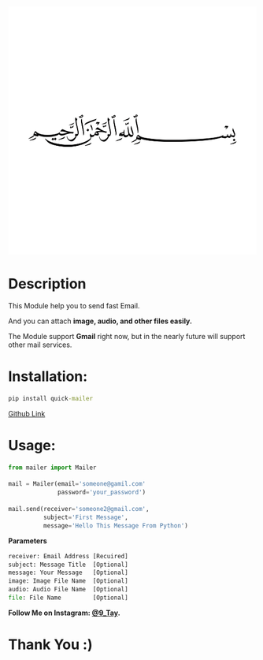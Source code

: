 ![image](https://raw.githubusercontent.com/Al-Taie/quick-mailer/master/images/bsmala.png)

# Description
This Module help you to send fast Email.

And you can attach **image, audio, and other files easily.**

The Module support **Gmail** right now, but in the nearly future will support other mail services.

# Installation:
```cmd
pip install quick-mailer
```

[Github Link](https://github.com/Al-Taie/quick-mailer)

# Usage:
```py
from mailer import Mailer

mail = Mailer(email='someone@gamil.com'
              password='your_password')

mail.send(receiver='someone2@gmail.com',
          subject='First Message',
          message='Hello This Message From Python')
```
**Parameters**
```py
receiver: Email Address [Recuired]
subject: Message Title  [Optional]
message: Your Message   [Optional]
image: Image File Name  [Optional]
audio: Audio File Name  [Optional]
file: File Name         [Optional]
```
**Follow Me on Instagram: [@9_Tay](https://www.instagram.com/9_tay).**

# Thank You :)